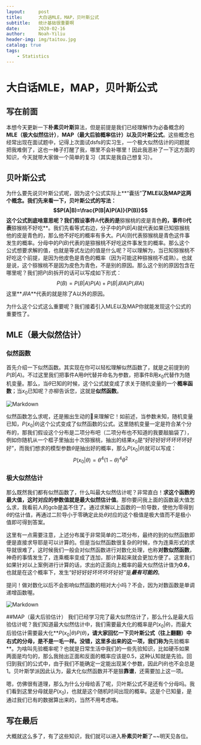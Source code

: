 ```yaml
---
layout:     post
title:      大白话MLE，MAP，贝叶斯公式
subtitle:   统计基础很重要啊
date:       2020-02-16
author:     Noah-Yiliu
header-img: img/taitou.jpg
catalog: true
tags:
    - Statistics
---
```


# 大白话MLE，MAP，贝叶斯公式
## 写在前面
本想今天更新一下**朴素贝叶斯**算法，但是前提是我们已经理解作为必备概念的**MLE（极大似然估计）**，**MAP（最大后验概率估计）**以及**贝叶斯公式**。这些概念也经常出现在面试题中，记得上次面试dsfs的实习生，一个极大似然估计的问题就把我难倒了，这也一棒子打醒了我，哪里不会补哪里！因此我恶补了一下这方面的知识，今天就带大家做一个简单的复习（其实是我自己想复习）。

## 贝叶斯公式
为什么要先说贝叶斯公式呢，因为这个公式实际上**“囊括”**了MLE以及MAP这两个概念。我们先来看一下，贝叶斯公式的写法：$$P(A|B)=\frac{P(B|A)P(A)}{P(B)}$$
这个公式到底啥意思呢？我们假设事件**A**代表的是**猕猴桃的皮是青色**的，事件**B**代表**猕猴桃不好吃**。我们先看等式右边，分子中的$P(B|A)$就代表如果已知猕猴桃他的皮是青色的，那么他不好吃的概率有多大。$P(A)$则代表猕猴桃是青色这件事发生的概率。分母中的$P(B)$代表的是猕猴桃不好吃这件事发生的概率。那么这个公式想要求解的值，也就是等式左边的值是什么呢？可以理解为，当已知猕猴桃不好吃这个前提，是因为他皮色是青色的概率（因为可能这种猕猴桃不成熟）。也就是说，这个猕猴桃不是因为皮色为青色，不是别的原因。那么这个别的原因包含在哪里呢？我们把$P(B)$拆开的话可以写成如下形式：$$P(B)=P(B|A)P(A)+P(B|非A)P(非A)$$这里**$非A$**代表的就是除了A以外的原因。

为什么这个公式这么重要呢？我们接着引入MLE以及MAP你就能发现这个公式的重要性了。

## MLE（最大似然估计）
### 似然函数
首先介绍一下似然函数。其实现在你可以轻松理解似然函数了，就是之前提到的$P(B|A)$。不过这里我们把事件A用$\theta$代替并命名为参数，把事件B用$x_{0}$代替作为随机变量。那么，当$\theta$已知的时候，这个公式就变成了求关于随机变量的一个**概率函数**；当$x_{0}$已知呢？亦柳告诉您，这就是**似然函数**。

![Markdown](http://i2.tiimg.com/708998/68217126293ef31e.jpg)


似然函数怎么求呢，还是搬出生动的🌰来理解它！如前述，当参数未知，随机变量已知，$P(x_{0}|\theta)$这个公式变成了似然函数的公式。这里随机变量一定是符合某个分布的，那我们假设这个分布是二项分布吧（二项分布也不知道的我要敲脑袋了），例如你随机从一个框子里抽出十次猕猴桃，抽出的结果$x_{0}$是“好好好好坏坏坏坏好好”，而我们想求的模型参数$\theta$是抽出好的概率，那么$P(x_{0}|\theta)$就可以写成：$$P(x_{0}|\theta)=\theta^{4}(1-\theta)^{4}\theta^{2}$$

### 极大似然估计
那么既然我们都有似然函数了，什么叫最大似然估计呢？非常直白！**求这个函数的最大值，这时对应的参数值就是最大似然估计值**。那你要问我上面的函数最大值怎么求，我看前人的gcb是盖不住了。通过求解以上函数的一阶导数，使他为零得到$\theta$的估计值，再通过二阶导小于零确定此处$\theta$对应的这个极值是极大值而不是极小值即可得到答案。

这里有一点需要注意，上述分布属于非常简单的二项分布，最终的到的似然函数即便是直接求导耶是可以计算的。但是当似然函数很复杂的时候，作为连乘形式的求导就很难了，这时候我们一般会对似然函数进行对数化处理，也称**对数似然函数**，神奇的事情发生了，连乘概率变成了连加，那计算起来就会更加方便了。这里我们如果针对以上案例进行计算的话，求出的正面向上概率的最大似然估计值为**0.6**，也就是在这个概率下，发生“好好好好坏坏坏坏好好”是***最有可能的***。

提问！做对数化以后不会影响似然函数的相对大小吗？不会，因为对数函数是单调递增函数喔。

![Markdown](http://i1.fuimg.com/708998/2238ae7f27853672.jpg)

##MAP（最大后验估计）
我们已经学习完了最大似然估计了，那么什么是最大后验估计呢？我们知道最大似然估计中，我们需要最大化的概率是$P(x_{0}|\theta)$，而最大后验估计需要最大化**$P(x_{0}|\theta)P(\theta)$**，请大家回忆一下贝叶斯公式（往上翻翻）中右式的分母，是不是一毛一样。没错，这里多出来的这一项，我们称为**先验概率**。为啥叫先验概率呢？也就是日常生活中我们的一些先验知识，比如硬币如果两面是均匀的，那么我抛出正面和反面的概率应该是0.5，这种认知就是先验。回归到我们的公式中，由于我们不能确定一定能出现某个参数，因此$P(\theta)$也不会总是1。贝叶斯学派因此认为，最大化似然函数并不是狠**靠谱**，还需要加上这一项。

嗯，仿佛很有道理，那么为什么分母给丢了呢，贝叶斯公式不是还有个分母吗。我们看到这里分母就是$P(x_{0})$，也就是这个随机时间出现的概率。这是个已知量，是通过我们已有的数据算出来的，当然不用考虑咯。

## 写在最后
大概就这么多了，有了这些知识，我们就可以进入**朴素贝叶斯**了~~明天见各位。











